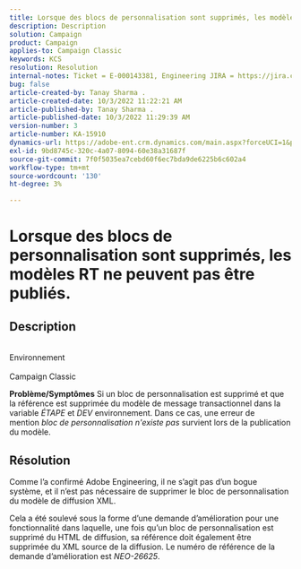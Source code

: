 ```yaml
---
title: Lorsque des blocs de personnalisation sont supprimés, les modèles RT ne peuvent pas être publiés.
description: Description
solution: Campaign
product: Campaign
applies-to: Campaign Classic
keywords: KCS
resolution: Resolution
internal-notes: Ticket = E-000143381, Engineering JIRA = https://jira.corp.adobe.com/browse/NEO-26451 , Enhancement = https://jira.corp.adobe.com/browse/NEO-26451
bug: false
article-created-by: Tanay Sharma .
article-created-date: 10/3/2022 11:22:21 AM
article-published-by: Tanay Sharma .
article-published-date: 10/3/2022 11:29:39 AM
version-number: 3
article-number: KA-15910
dynamics-url: https://adobe-ent.crm.dynamics.com/main.aspx?forceUCI=1&pagetype=entityrecord&etn=knowledgearticle&id=d692f7a0-0d43-ed11-bba2-0022480868ff
exl-id: 9bd8745c-320c-4a07-8094-60e38a31687f
source-git-commit: 7f0f5035ea7cebd60f6ec7bda9de6225b6c602a4
workflow-type: tm+mt
source-wordcount: '130'
ht-degree: 3%

---
```


# Lorsque des blocs de personnalisation sont supprimés, les modèles RT ne peuvent pas être publiés.

## Description

<br>Environnement<br><br>
Campaign Classic


<b>Problème/Symptômes</b>
Si un bloc de personnalisation est supprimé et que la référence est supprimée du modèle de message transactionnel dans la variable *ÉTAPE* et *DEV* environnement. Dans ce cas, une erreur de mention *bloc de personnalisation n&#39;existe pas* survient lors de la publication du modèle.


## Résolution


Comme l’a confirmé Adobe Engineering, il ne s’agit pas d’un bogue système, et il n’est pas nécessaire de supprimer le bloc de personnalisation du modèle de diffusion XML.

Cela a été soulevé sous la forme d’une demande d’amélioration pour une fonctionnalité dans laquelle, une fois qu’un bloc de personnalisation est supprimé du HTML de diffusion, sa référence doit également être supprimée du XML source de la diffusion. Le numéro de référence de la demande d’amélioration est *NEO-26625*.
